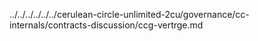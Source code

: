 ../../../../../../cerulean-circle-unlimited-2cu/governance/cc-internals/contracts-discussion/ccg-vertrge.md